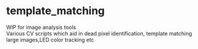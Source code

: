 # template_matching
WIP for image analysis tools</br>
Various CV scripts which aid in dead pixel identification, template matching large images,LED color tracking etc


